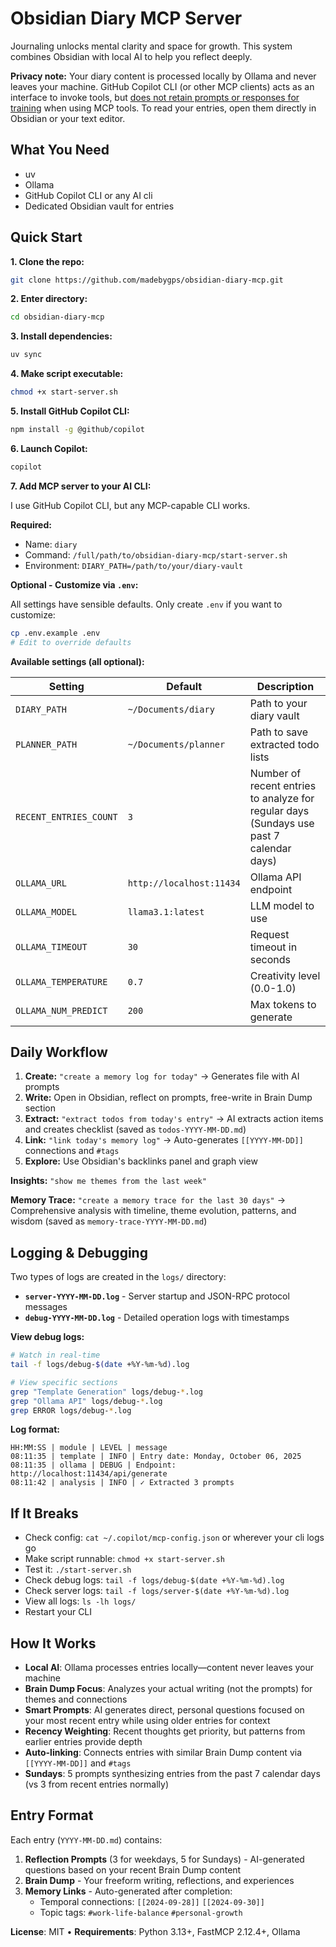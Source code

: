 # Obsidian Diary MCP Server

Journaling unlocks mental clarity and space for growth. This system combines Obsidian with local AI to help you reflect deeply.

**Privacy note:** Your diary content is processed locally by Ollama and never leaves your machine. GitHub Copilot CLI (or other MCP clients) acts as an interface to invoke tools, but [does not retain prompts or responses for training](https://resources.github.com/learn/pathways/copilot/essentials/how-github-copilot-handles-data/) when using MCP tools. To read your entries, open them directly in Obsidian or your text editor.

## What You Need

- uv
- Ollama
- GitHub Copilot CLI or any AI cli
- Dedicated Obsidian vault for entries

## Quick Start

**1. Clone the repo:**
```bash
git clone https://github.com/madebygps/obsidian-diary-mcp.git
```

**2. Enter directory:**
```bash
cd obsidian-diary-mcp
```

**3. Install dependencies:**
```bash
uv sync
```

**4. Make script executable:**
```bash
chmod +x start-server.sh
```

**5. Install GitHub Copilot CLI:**
```bash
npm install -g @github/copilot
```

**6. Launch Copilot:**
```bash
copilot
```

**7. Add MCP server to your AI CLI:**

I use GitHub Copilot CLI, but any MCP-capable CLI works.

**Required:**
- Name: `diary`
- Command: `/full/path/to/obsidian-diary-mcp/start-server.sh`
- Environment: `DIARY_PATH=/path/to/your/diary-vault`

**Optional - Customize via `.env`:**

All settings have sensible defaults. Only create `.env` if you want to customize:

```bash
cp .env.example .env
# Edit to override defaults
```

**Available settings (all optional):**

| Setting | Default | Description |
|---------|---------|-------------|
| `DIARY_PATH` | `~/Documents/diary` | Path to your diary vault |
| `PLANNER_PATH` | `~/Documents/planner` | Path to save extracted todo lists |
| `RECENT_ENTRIES_COUNT` | `3` | Number of recent entries to analyze for regular days (Sundays use past 7 calendar days) |
| `OLLAMA_URL` | `http://localhost:11434` | Ollama API endpoint |
| `OLLAMA_MODEL` | `llama3.1:latest` | LLM model to use |
| `OLLAMA_TIMEOUT` | `30` | Request timeout in seconds |
| `OLLAMA_TEMPERATURE` | `0.7` | Creativity level (0.0-1.0) |
| `OLLAMA_NUM_PREDICT` | `200` | Max tokens to generate |


## Daily Workflow

1. **Create:** `"create a memory log for today"` → Generates file with AI prompts
2. **Write:** Open in Obsidian, reflect on prompts, free-write in Brain Dump section
3. **Extract:** `"extract todos from today's entry"` → AI extracts action items and creates checklist (saved as `todos-YYYY-MM-DD.md`)
4. **Link:** `"link today's memory log"` → Auto-generates `[[YYYY-MM-DD]]` connections and `#tags`
5. **Explore:** Use Obsidian's backlinks panel and graph view

**Insights:** `"show me themes from the last week"`

**Memory Trace:** `"create a memory trace for the last 30 days"` → Comprehensive analysis with timeline, theme evolution, patterns, and wisdom (saved as `memory-trace-YYYY-MM-DD.md`)

## Logging & Debugging

Two types of logs are created in the `logs/` directory:

- **`server-YYYY-MM-DD.log`** - Server startup and JSON-RPC protocol messages
- **`debug-YYYY-MM-DD.log`** - Detailed operation logs with timestamps

**View debug logs:**
```bash
# Watch in real-time
tail -f logs/debug-$(date +%Y-%m-%d).log

# View specific sections
grep "Template Generation" logs/debug-*.log
grep "Ollama API" logs/debug-*.log
grep ERROR logs/debug-*.log
```

**Log format:**
```
HH:MM:SS | module | LEVEL | message
08:11:35 | template | INFO | Entry date: Monday, October 06, 2025
08:11:35 | ollama | DEBUG | Endpoint: http://localhost:11434/api/generate
08:11:42 | analysis | INFO | ✓ Extracted 3 prompts
```

## If It Breaks

- Check config: `cat ~/.copilot/mcp-config.json` or wherever your cli logs go
- Make script runnable: `chmod +x start-server.sh`
- Test it: `./start-server.sh`
- Check debug logs: `tail -f logs/debug-$(date +%Y-%m-%d).log`
- Check server logs: `tail -f logs/server-$(date +%Y-%m-%d).log`
- View all logs: `ls -lh logs/`
- Restart your CLI


## How It Works

- **Local AI**: Ollama processes entries locally—content never leaves your machine
- **Brain Dump Focus**: Analyzes your actual writing (not the prompts) for themes and connections
- **Smart Prompts**: AI generates direct, personal questions focused on your most recent entry while using older entries for context
- **Recency Weighting**: Recent thoughts get priority, but patterns from earlier entries provide depth
- **Auto-linking**: Connects entries with similar Brain Dump content via `[[YYYY-MM-DD]]` and `#tags`
- **Sundays**: 5 prompts synthesizing entries from the past 7 calendar days (vs 3 from recent entries normally)


## Entry Format

Each entry (`YYYY-MM-DD.md`) contains:

1. **Reflection Prompts** (3 for weekdays, 5 for Sundays) - AI-generated questions based on your recent Brain Dump content
2. **Brain Dump** - Your freeform writing, reflections, and experiences
3. **Memory Links** - Auto-generated after completion:
   - Temporal connections: `[[2024-09-28]]` `[[2024-09-30]]`
   - Topic tags: `#work-life-balance` `#personal-growth`

**License**: MIT • **Requirements**: Python 3.13+, FastMCP 2.12.4+, Ollama